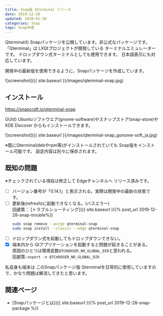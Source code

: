 ```yaml
---
title: Snap版 Qterminal リリース
date: 2019-12-28
updated: 2020-01-10
categories: Snap
tags: Snap作成
---
```


Qterminalの Snapパッケージを公開しています。非公式なパッケージです。  
「Qterminal」は LXQtプロジェクトが開発している ターミナルエミュレーターです。
ドロップダウン式ターミナルとしても使用できます。
日本語表示にも対応しています。

開発中の最新版を使用できるように、Snapパッケージを作成しています。

![screenshot]({{ site.baseurl }}/images/qterminal-snap.jpg)

## インストール

<https://snapcraft.io/qterminal-snap>

GUIの Ubuntuソフトウエア(gnome-software)やスナップストア(snap-store)や KDE Discover からもインストールできます。

![screenshot]({{ site.baseurl }}/images/qterminal-snap_gonome-soft_ja.jpg)

※既にQterminal(debやrpm等)がインストールされていても Snap版をインストール可能です。
設定内容は別々に保存されます。

## 既知の問題

※チェックされている項目は修正して Edgeチャンネルへ リリース済みです。

- [ ] バージョン番号が「0.14.1」と表示される。実際は開発中の最新の状態です。
- [ ] 更新後(refresh)に起動できなくなる。(バスエラー)  
  回避策： [トラブルシューティング]({{ site.baseurl }}{% post_url 2019-12-28-snap-trouble%})
  ```bash
  sudo snap remove --purge qterminal-snap
  sudo snap install --classic --edge qterminal-snap
  ```
- [ ] ドロップダウン式を起動してもドロップダウンできない。
- [X] 端末内から Qtアプリケーションを起動すると問題が起きることがある。  
  原因のひとつは環境変数`QTCHOOSER_NO_GLOBAL_DIR`と思われる。  
  回避策: `export -n QTCHOOSER_NO_GLOBAL_DIR`

私自身も端末は このSnapパッケージ版 Qterminalを日常的に使用していますので、かなり問題は解消してきたと思います。

## 関連ページ

- [Snapパッケージとは]({{ site.baseurl }}{% post_url 2019-12-28-snap-package %})
